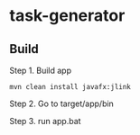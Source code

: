 # task-generator

## Build

Step 1. Build app

    mvn clean install javafx:jlink

Step 2. Go to target/app/bin

Step 3. run app.bat